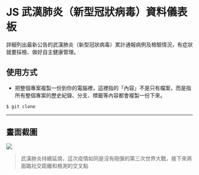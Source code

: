 # JS 武漢肺炎（新型冠狀病毒）資料儀表板

詳細列出最新公告的武漢肺炎（新型冠狀病毒）累計通報病例及檢驗情況，有症狀就要採檢、做好自主健康管理。

## 使用方式
- 把整個專案複製一份到你的電腦裡，這裡指的「內容」不是只有檔案，而是指所有整個專案的歷史紀錄、分支、標籤等內容都會複製一份下來。
```sh
$ git clone
```

----

## 畫面截圖
![](https://i.imgur.com/X8zsDyB.png)
> 武漢肺炎持續延燒，這次疫情如同是沒有砲彈的第三次世界大戰，接下來將面臨社交距離和檢測的交叉點

